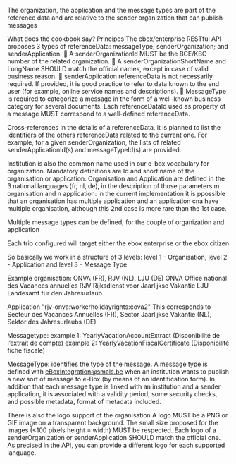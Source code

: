 The organization, the application and the message types are part of the reference data and are relative to the sender organization that can publish messages

What does the cookbook say?
Principes
The ebox/enterprise RESTful API proposes 3 types of referenceData: messageType; senderOrganization; and senderApplication.
 A senderOrganizationId MUST be the BCE/KBO number of the related organization.
 A senderOrganizationShortName and LongName SHOULD match the official names, except in case of valid business reason.
 senderApplication referenceData is not necessarily required. If provided, it is good practice to refer to data known to the end user (for example, online service names and descriptions).
 MessageType is required to categorize a message in the form of a well-known business category for several documents.
Each referenceDataId used as property of a message MUST correspond to a well-defined referenceData.

Cross-references
In the details of a referenceData, it is planned to list the identifiers of the others referenceData related to the current one. 
For example, for a given senderOrganization, the lists of related senderApplicationId(s) and messageTypeId(s) are provided.

Institution is also the common name used in our e-box vocabulary for organization. Mandatory definitions are Id and short name of the organisation or application.
Organisation and Application are defined in the 3 national languages (fr, nl, de), in the description of those parameters
m organisation and n application: in the current implementation it is ppossible that an organisation has multiple application 
and an application cna have multiple organisation, although this 2nd case is more rare than the 1st case.

Multiple message types can be defined, for the couple of organization and application

Each trio configured will target either the ebox enterprise or the ebox citizen

So basically we work in a structure of 3 levels:
level 1 - Organisation, level 2 - Application and level 3 - Message Type

Example 
organisation: ONVA (FR), RJV (NL), LJU (DE)
ONVA Office national des Vacances annuelles 
RJV Rijksdienst voor Jaarlijkse Vakantie
LJU Landesamt für den Jahresurlaub

Application
"rjv-onva:workerholidayrights:cova2"
This corresponds to Secteur des Vacances Annuelles (FR), Sector Jaarlijkse Vakantie (NL), Sektor des Jahresurlaubs (DE)

Messagetype:
example 1: YearlyVacationAccountExtract (Disponibilité de l’extrait de compte)
example 2: YearlyVacationFiscalCertificate (Disponibilité fiche fiscale)


MessageType: identifies the type of the message. A message type is defined with eBoxIntegration@smals.be when an institution wants to publish a new sort of message to e-Box (by means of an identification form). 
In addition that each message type is linked with an institution and a sender application, it is associated with a validity period, some security checks, and possible metadata, format of metadata included.

There is also the logo support of the organisation
A logo MUST be a PNG or GIF image on a transparent background. The small size proposed for the images (<100 pixels height = width) MUST be respected.
Each logo of a senderOrganization or senderApplication SHOULD match the official one.
As precised in the API, you can provide a different logo for each supported language.
